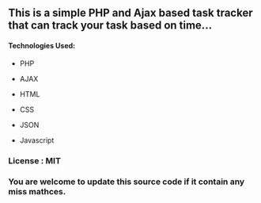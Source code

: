 ## This is a simple PHP and Ajax based task tracker that can track your task based on time...

#### Technologies Used:

* PHP

* AJAX

* HTML

* CSS

* JSON

* Javascript

### License : MIT

### You are welcome to update this source code if it contain any miss mathces.

